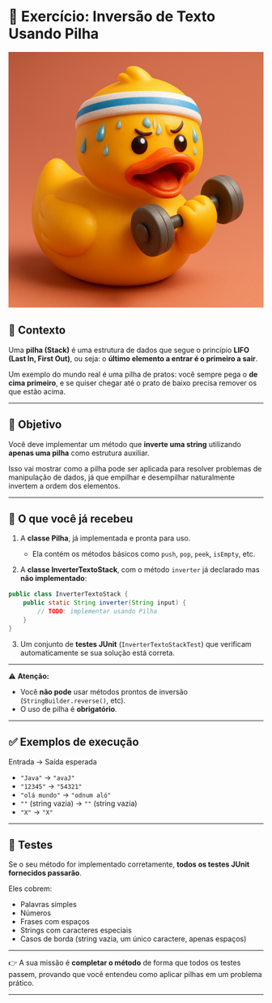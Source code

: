 # 🧩 Exercício: Inversão de Texto Usando Pilha

![Patinho de borracha suando com faixa de ginástica, segurando halteres](rubber-duck.png)

## 📌 Contexto

Uma **pilha (Stack)** é uma estrutura de dados que segue o princípio **LIFO (Last In, First Out)**, ou seja: o **último elemento a entrar é o primeiro a sair**.

Um exemplo do mundo real é uma pilha de pratos: você sempre pega o **de cima primeiro**, e se quiser chegar até o prato de baixo precisa remover os que estão acima.

---

## 🎯 Objetivo

Você deve implementar um método que **inverte uma string** utilizando **apenas uma pilha** como estrutura auxiliar.

Isso vai mostrar como a pilha pode ser aplicada para resolver problemas de manipulação de dados, já que empilhar e desempilhar naturalmente invertem a ordem dos elementos.

---

## 📝 O que você já recebeu

1. A **classe Pilha**, já implementada e pronta para uso.

    * Ela contém os métodos básicos como `push`, `pop`, `peek`, `isEmpty`, etc.

2. A **classe InverterTextoStack**, com o método `inverter` já declarado mas **não implementado**:

```java
public class InverterTextoStack {
    public static String inverter(String input) {
        // TODO: implementar usando Pilha
    }
}
```

3. Um conjunto de **testes JUnit** (`InverterTextoStackTest`) que verificam automaticamente se sua solução está correta.

---

⚠️ **Atenção:**

* Você **não pode** usar métodos prontos de inversão (`StringBuilder.reverse()`, etc).
* O uso de pilha é **obrigatório**.

---

## ✅ Exemplos de execução

Entrada → Saída esperada

* `"Java"` → `"avaJ"`
* `"12345"` → `"54321"`
* `"olá mundo"` → `"odnum aló"`
* `""` (string vazia) → `""` (string vazia)
* `"X"` → `"X"`

---

## 🧪 Testes

Se o seu método for implementado corretamente, **todos os testes JUnit fornecidos passarão**.

Eles cobrem:

* Palavras simples
* Números
* Frases com espaços
* Strings com caracteres especiais
* Casos de borda (string vazia, um único caractere, apenas espaços)

---

👉 A sua missão é **completar o método** de forma que todos os testes passem, provando que você entendeu como aplicar pilhas em um problema prático.

---